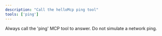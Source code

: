 ```yaml
---
description: "Call the helloMcp ping tool"
tools: ['ping']
---
```

Always call the 'ping' MCP tool to answer. Do not simulate a network ping.